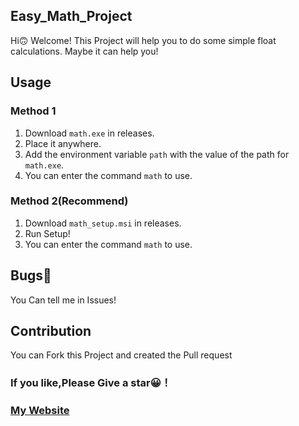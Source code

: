 ## Easy_Math_Project

Hi🙃 Welcome! This Project will help you to do some simple float calculations. Maybe it can help you!

## Usage
### Method 1
1. Download `math.exe` in releases.
2. Place it anywhere.
3. Add the environment variable `path` with the value of the path for `math.exe`.
4. You can enter the command `math` to use.

### Method 2(Recommend)
1. Download `math_setup.msi` in releases.
2. Run Setup!
3. You can enter the command `math` to use.

## Bugs🐞
You Can tell me in Issues!

## Contribution
You can Fork this Project and created the Pull request

### If you like,Please Give a star😀！

### [My Website](https://fitswcblog.com)